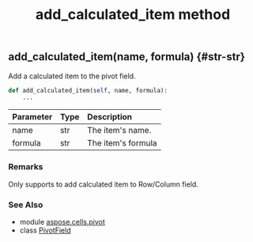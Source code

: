 ﻿---
title: add_calculated_item method
second_title: Aspose.Cells for Python via .NET API References
description: 
type: docs
weight: 20
url: /aspose.cells.pivot/pivotfield/add_calculated_item/
is_root: false
---

## add_calculated_item(name, formula) {#str-str}

Add a calculated item to the pivot field.



```python
def add_calculated_item(self, name, formula):
    ...
```


| Parameter | Type | Description |
| :- | :- | :- |
| name | str | The item's name. |
| formula | str | The item's formula |
### Remarks

Only supports to add calculated item to Row/Column field.


### See Also
* module [aspose.cells.pivot](../../)
* class [PivotField](/cells/python-net/aspose.cells.pivot/pivotfield)
